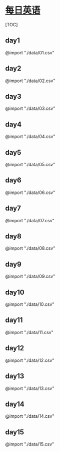 <link rel="stylesheet" href="https://zhmhbest.gitee.io/hellomathematics/style/index.css">

# [每日英语](https://github.com/zhmhbest/DailyEnglish)

[TOC]

## day1

@import "./data/01.csv"

## day2

@import "./data/02.csv"

## day3

@import "./data/03.csv"

## day4

@import "./data/04.csv"

## day5

@import "./data/05.csv"

## day6

@import "./data/06.csv"

## day7

@import "./data/07.csv"

## day8

@import "./data/08.csv"

## day9

@import "./data/09.csv"

## day10

@import "./data/10.csv"

## day11

@import "./data/11.csv"

## day12

@import "./data/12.csv"

## day13

@import "./data/13.csv"

## day14

@import "./data/14.csv"

## day15

@import "./data/15.csv"
